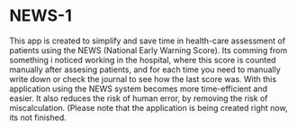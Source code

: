 # NEWS-1

This app is created to simplify and save time in health-care assessment of patients using the NEWS (National Early Warning Score). Its comming from something i noticed working in the hospital, where this score is counted manually after assesing patients, and for each time you need to manually write down or check the journal to see how the last score was. With this application using the NEWS system becomes more time-efficient and easier. It also reduces the risk of human error, by removing the risk of miscalculation. (Please note that the application is being created right now, its not finished. 
